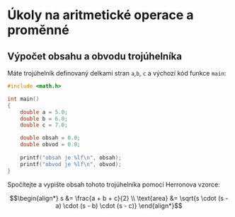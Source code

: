 # Úkoly na aritmetické operace a proměnné

## Výpočet obsahu a obvodu trojúhelníka

Máte trojúhelník definovaný delkami stran `a`,`b`, `c` a výchozí kód funkce `main`:

```cpp
#include <math.h>

int main()
{
    double a = 5.0;
    double b = 6.0;
    double c = 7.0;

    double obsah = 0.0;
    double obvod = 0.0;
 
    printf("obsah je %lf\n", obsah);
    printf("obvod je %lf\n", obvod);
}
```

Spočítejte a vypište obsah tohoto trojúhelníka pomocí Herronova vzorce:

$$\begin{align*}
s &= \frac{a + b + c}{2} \\
\text{area} &= \sqrt{s \cdot (s - a) \cdot (s - b) \cdot (s - c)}
\end{align*}$$





